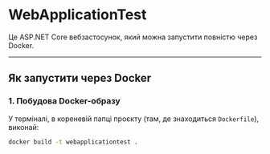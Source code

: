 # WebApplicationTest

Це ASP.NET Core вебзастосунок, який можна запустити повністю через Docker.

---

##  Як запустити через Docker

### 1. Побудова Docker-образу

У терміналі, в кореневій папці проєкту (там, де знаходиться `Dockerfile`), виконай:

```bash
docker build -t webapplicationtest .

